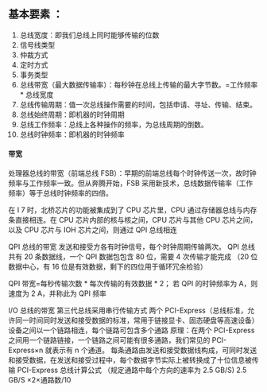 ## 基本要素 ：
1. 总线宽度：即我们总线上同时能够传输的位数
2. 信号线类型
3. 仲裁方式
4. 定时方式
5. 事务类型
7. 总线带宽（最大数据传输率）：每秒钟在总线上传输的最大字节数。=工作频率 * 总线宽度
8. 总线传输周期：值一次总线操作需要的时间，包括申请、寻址、传输、结束。
9. 总线始终周期：即机器的时钟周期
10. 总线工作频率：总线上各种操作的频率，为总线周期的倒数。
11. 总线时钟频率：即机器的时钟频率
#### 带宽
处理器总线的带宽（前端总线 FSB）：早期的前端总线每个时钟传送一次，故时钟频率与工作频率一致。但从奔腾开始，FSB 采用新技术，总线数据传输率（工作频率）等于总线时钟频率的四倍。

在 I 7 时，北桥芯片的功能被集成到了 CPU 芯片里，CPU 通过存储器总线与内存条直接相连。在 CPU 芯片内部的核与核之间，CPU 芯片与其他 CPU 芯片之间，以及 CPU 芯片与 IOH 芯片之间，则通过 QPI 总线相连

QPI 总线的带宽
发送和接受方各有时钟信号，每个时钟周期传输两次。
QPI 总线共有 20 条数据线，一个 QPI 数据包包含 80 位，需要 4 次传输才能完成
（20 位数据中心，有 16 位是有效数据，剩下的四位用于循环冗余检验）

QPI 带宽=每秒传输次数 * 每次传输的有效数据 * 2；
若 QPI 的时钟频率为 A，则速度为 2 A，并称此为 QPI 频率



I/O 总线的带宽
第三代总线采用串行传输方式
两个 PCI-Express（总线标准，允许同一时间同时发送和接受数据的标准，常用于链接显卡、固态硬盘等高速设备）设备之间以一个链路相连，每个链路可包含多个通路
原理：在两个 PCI-Express 之间用一个链路链接，一个链路之间可能有很多通路，我们常见的 PCI-Express×n 就表示有 n 个通道。
每条通路由发送和接受数据线构成，可同时发送和接受数据，在发送和接受过程中，每个数据字节实际上被转换成了十位信息被传输
PCI-Express 总线计算公式
（规定通路中每个方向的速率为 2.5 GB/S)
2.5 GB/S ×2×通路数/10

